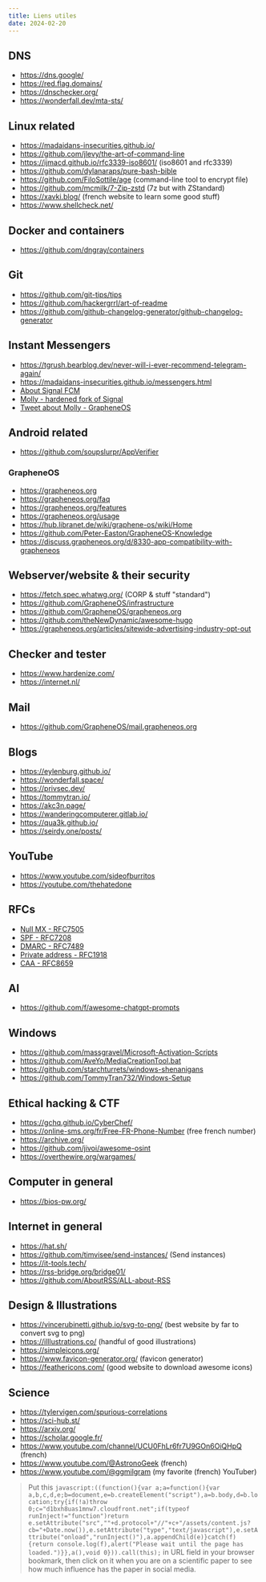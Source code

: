 ```yaml
---
title: Liens utiles
date: 2024-02-20
---
```


## DNS

- <https://dns.google/>
- <https://red.flag.domains/>
- <https://dnschecker.org/>
- <https://wonderfall.dev/mta-sts/>

## Linux related

- <https://madaidans-insecurities.github.io/>
- <https://github.com/jlevy/the-art-of-command-line>
- <https://ijmacd.github.io/rfc3339-iso8601/> (iso8601 and rfc3339)
- <https://github.com/dylanaraps/pure-bash-bible>
- <https://github.com/FiloSottile/age> (command-line tool to encrypt file)
- <https://github.com/mcmilk/7-Zip-zstd> (7z but with ZStandard)
- <https://xavki.blog/> (french website to learn some good stuff)
- <https://www.shellcheck.net/>

## Docker and containers

- <https://github.com/dngray/containers>

## Git

- <https://github.com/git-tips/tips>
- <https://github.com/hackergrrl/art-of-readme>
- <https://github.com/github-changelog-generator/github-changelog-generator>

## Instant Messengers

- <https://tgrush.bearblog.dev/never-will-i-ever-recommend-telegram-again/>
- <https://madaidans-insecurities.github.io/messengers.html>
- [About Signal FCM](https://twitter.com/GrapheneOS/status/1752786765482446898)
- [Molly - hardened fork of Signal](https://github.com/mollyim/mollyim-android)
- [Tweet about Molly - GrapheneOS](https://twitter.com/GrapheneOS/status/1621371991415480322)

## Android related

- <https://github.com/soupslurpr/AppVerifier>

### GrapheneOS

- <https://grapheneos.org>
- <https://grapheneos.org/faq>
- <https://grapheneos.org/features>
- <https://grapheneos.org/usage>
- <https://hub.libranet.de/wiki/graphene-os/wiki/Home>
- <https://github.com/Peter-Easton/GrapheneOS-Knowledge>
- <https://discuss.grapheneos.org/d/8330-app-compatibility-with-grapheneos>

## Webserver/website & their security

- <https://fetch.spec.whatwg.org/> (CORP & stuff "standard")
- <https://github.com/GrapheneOS/infrastructure>
- <https://github.com/GrapheneOS/grapheneos.org>
- <https://github.com/theNewDynamic/awesome-hugo>
- <https://grapheneos.org/articles/sitewide-advertising-industry-opt-out>

## Checker and tester

- <https://www.hardenize.com/>
- <https://internet.nl/>

## Mail

- <https://github.com/GrapheneOS/mail.grapheneos.org>

## Blogs

- <https://eylenburg.github.io/>
- <https://wonderfall.space/>
- <https://privsec.dev/>
- <https://tommytran.io/>
- <https://akc3n.page/>
- <https://wanderingcomputerer.gitlab.io/>
- <https://qua3k.github.io/>
- <https://seirdy.one/posts/>

## YouTube

- <https://www.youtube.com/sideofburritos>
- <https://youtube.com/thehatedone>

## RFCs

- [Null MX - RFC7505](https://www.rfc-editor.org/rfc/rfc7505)
- [SPF - RFC7208](https://www.rfc-editor.org/rfc/rfc7208)
- [DMARC - RFC7489](https://www.rfc-editor.org/rfc/rfc7489)
- [Private address - RFC1918](https://www.rfc-editor.org/rfc/rfc1918)
- [CAA - RFC8659](https://www.rfc-editor.org/rfc/rfc8659.html)

## AI

- <https://github.com/f/awesome-chatgpt-prompts>

## Windows

- <https://github.com/massgravel/Microsoft-Activation-Scripts>
- <https://github.com/AveYo/MediaCreationTool.bat>
- <https://github.com/starchturrets/windows-shenanigans>
- <https://github.com/TommyTran732/Windows-Setup>

## Ethical hacking & CTF

- <https://gchq.github.io/CyberChef/>
- <https://online-sms.org/fr/Free-FR-Phone-Number> (free french number)
- <https://archive.org/>
- <https://github.com/jivoi/awesome-osint>
- <https://overthewire.org/wargames/>

## Computer in general

- <https://bios-pw.org/>

## Internet in general

- <https://hat.sh/>
- <https://github.com/timvisee/send-instances/> (Send instances)
- <https://it-tools.tech/>
- <https://rss-bridge.org/bridge01/>
- <https://github.com/AboutRSS/ALL-about-RSS>

## Design & Illustrations

- <https://vincerubinetti.github.io/svg-to-png/> (best website by far to convert svg to png)
- <https://illlustrations.co/> (handful of good illustrations)
- <https://simpleicons.org/>
- <https://www.favicon-generator.org/> (favicon generator)
- <https://feathericons.com/> (good website to download awesome icons)

## Science

- <https://tylervigen.com/spurious-correlations>
- <https://sci-hub.st/>
- <https://arxiv.org/>
- <https://scholar.google.fr/>
- <https://www.youtube.com/channel/UCU0FhLr6fr7U9GOn6OiQHpQ> (french)
- <https://www.youtube.com/@AstronoGeek> (french)
- <https://www.youtube.com/@ggmilgram> (my favorite (french) YouTuber)

> Put this `javascript:((function(){var a;a=function(){var a,b,c,d,e;b=document,e=b.createElement("script"),a=b.body,d=b.location;try{if(!a)throw 0;c="d1bxh8uas1mnw7.cloudfront.net";if(typeof runInject!="function")return e.setAttribute("src",""+d.protocol+"//"+c+"/assets/content.js?cb="+Date.now()),e.setAttribute("type","text/javascript"),e.setAttribute("onload","runInject()"),a.appendChild(e)}catch(f){return console.log(f),alert("Please wait until the page has loaded.")}},a(),void 0})).call(this);` in URL field in your browser bookmark, then click on it when you are on a scientific paper to see how much influence has the paper in social media.
